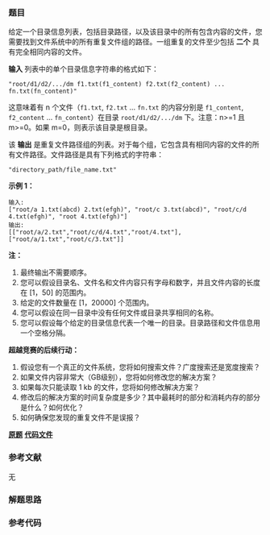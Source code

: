 ### 题目
给定一个目录信息列表，包括目录路径，以及该目录中的所有包含内容的文件，您需要找到文件系统中的所有重复文件组的路径。一组重复的文件至少包括 **二个**
具有完全相同内容的文件。

**输入** 列表中的单个目录信息字符串的格式如下：

`"root/d1/d2/.../dm f1.txt(f1_content) f2.txt(f2_content) ...
fn.txt(fn_content)"`

这意味着有 n 个文件（`f1.txt`, `f2.txt` ... `fn.txt` 的内容分别是 `f1_content`, `f2_content`
... `fn_content`）在目录 `root/d1/d2/.../dm` 下。注意：n>=1 且 m>=0。如果 m=0，则表示该目录是根目录。

该 **输出** 是重复文件路径组的列表。对于每个组，它包含具有相同内容的文件的所有文件路径。文件路径是具有下列格式的字符串：

`"directory_path/file_name.txt"`

**示例 1：**

    
    
    输入:
    ["root/a 1.txt(abcd) 2.txt(efgh)", "root/c 3.txt(abcd)", "root/c/d 4.txt(efgh)", "root 4.txt(efgh)"]
    输出:  
    [["root/a/2.txt","root/c/d/4.txt","root/4.txt"],["root/a/1.txt","root/c/3.txt"]]
    



**注：**

  1. 最终输出不需要顺序。
  2. 您可以假设目录名、文件名和文件内容只有字母和数字，并且文件内容的长度在 [1，50] 的范围内。
  3. 给定的文件数量在 [1，20000] 个范围内。
  4. 您可以假设在同一目录中没有任何文件或目录共享相同的名称。
  5. 您可以假设每个给定的目录信息代表一个唯一的目录。目录路径和文件信息用一个空格分隔。



**超越竞赛的后续行动：**

  1. 假设您有一个真正的文件系统，您将如何搜索文件？广度搜索还是宽度搜索？
  2. 如果文件内容非常大（GB级别），您将如何修改您的解决方案？
  3. 如果每次只能读取 1 kb 的文件，您将如何修改解决方案？
  4. 修改后的解决方案的时间复杂度是多少？其中最耗时的部分和消耗内存的部分是什么？如何优化？
  5. 如何确保您发现的重复文件不是误报？

 **[原题](https://leetcode-cn.com/problems/find-duplicate-file-in-system/)**    **[代码文件]()**


### 参考文献
无

### 解题思路




### 参考代码

```go


```




